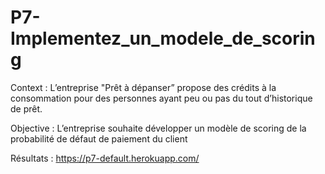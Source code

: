 # P7-Implementez_un_modele_de_scoring

Context : L’entreprise "Prêt à dépanser” propose des crédits à la consommation pour des personnes ayant peu ou pas du tout d’historique de prêt.

Objective : L’entreprise souhaite développer un modèle de scoring de la probabilité de défaut de paiement du client

Résultats : https://p7-default.herokuapp.com/
